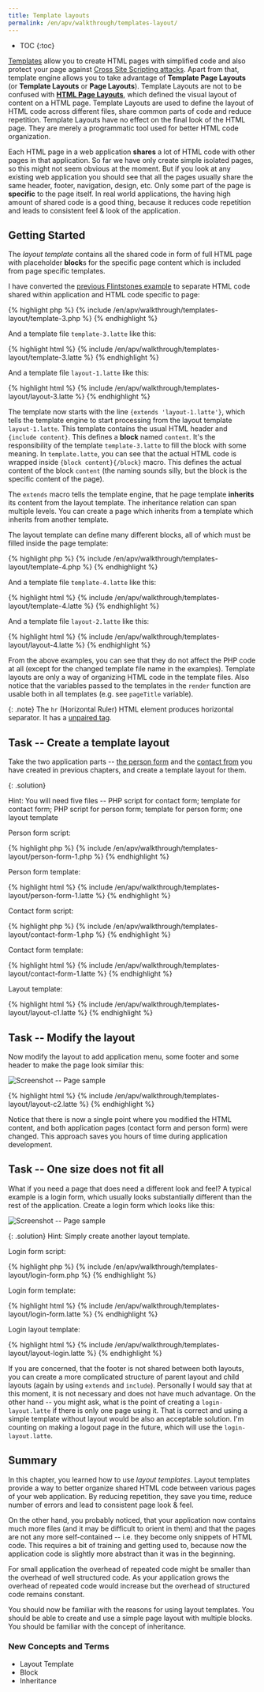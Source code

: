 ```yaml
---
title: Template layouts
permalink: /en/apv/walkthrough/templates-layout/
---
```


* TOC
{:toc}

[Templates](/en/apv/walkthrough/templates/) allow you to create HTML pages with simplified code and
also protect your page against [Cross Site Scripting attacks](todo).
Apart from that, template engine allows you to take advantage of
**Template Page Layouts** (or **Template Layouts** or **Page Layouts**).
Template Layouts are not to be confused with [**HTML Page Layouts**](todo),
which defined the visual layout of content on a HTML page.
Template Layouts are used to define the layout of HTML code across different files,
share common parts of code and reduce repetition. Template Layouts have no
effect on the final look of the HTML page. They are merely a programmatic tool used
for better HTML code organization.

Each HTML page in a web application **shares** a lot of HTML code with other pages in
that application. So far we have only create simple isolated pages, so this might
not seem obvious at the moment. But if you look at any existing web application you
should see that all the pages usually share the same header, footer, navigation,
design, etc. Only some part of the page is **specific** to the page itself.
In real world applications, the having high amount of shared code is a good thing,
because it reduces code repetition and leads to consistent feel & look of the application.

## Getting Started
The *layout template*  contains all the shared code in form of full
HTML page with placeholder **block**s for the specific page content which is
included from page specific templates.

I have converted the [previous Flintstones example](/en/apv/walkthrough/dynamic-page/array/#multidimensional-arrays) 
to separate HTML code shared within application and HTML code specific to page:

{% highlight php %}
{% include /en/apv/walkthrough/templates-layout/template-3.php %}
{% endhighlight %}

And a template file `template-3.latte` like this:

{% highlight html %}
{% include /en/apv/walkthrough/templates-layout/template-3.latte %}
{% endhighlight %}

And a template file `layout-1.latte` like this:

{% highlight html %}
{% include /en/apv/walkthrough/templates-layout/layout-3.latte %}
{% endhighlight %}

The template now starts with the line `{extends 'layout-1.latte'}`, which tells the
template engine to start processing from the layout template `layout-1.latte`. This
template contains the usual HTML header and `{include content}`. This defines
a **block** named `content`. It's the responsibility of the template `template-3.latte` to
fill the block with some meaning. In `template.latte`, you can see that the actual HTML
code is wrapped inside `{block content}{/block}` macro. This defines the actual content
of the block `content` (the naming sounds silly, but the block is the specific content of the page).

The `extends` macro tells the template engine, that he page template **inherits** its content
from the layout template. The inheritance relation can span multiple levels. You can create a
page which inherits from a template which inherits from another template.

The layout template can define many different blocks, all of which must be filled inside the
page template:

{% highlight php %}
{% include /en/apv/walkthrough/templates-layout/template-4.php %}
{% endhighlight %}

And a template file `template-4.latte` like this:

{% highlight html %}
{% include /en/apv/walkthrough/templates-layout/template-4.latte %}
{% endhighlight %}

And a template file `layout-2.latte` like this:

{% highlight html %}
{% include /en/apv/walkthrough/templates-layout/layout-4.latte %}
{% endhighlight %}

From the above examples, you can see that they do not affect the PHP code at all (except for the changed
template file name in the examples). Template layouts are only a way of organizing HTML code in the
template files. Also notice that the variables passed to the templates in the `render` function are
usable both in all templates (e.g. see `pageTitle` variable).

{: .note}
The `hr` (Horizontal Ruler) HTML element produces horizontal separator. It has a 
[unpaired tag](/en/apv/articles/html/#html-elements----tags).

## Task -- Create a template layout
Take the two application parts -- [the person form](/en/apv/walkthrough/templates/#task----person-form) 
and the [contact from](/en/apv/walkthrough/templates/#task----contact-form) you have
created in previous chapters, and create a template layout for them.

{: .solution}
<div markdown='1'>
Hint: You will need five files -- PHP script for contact form; template for contact form;
PHP script for person form; template for person form; one layout template
</div>

Person form script:

{% highlight php %}
{% include /en/apv/walkthrough/templates-layout/person-form-1.php %}
{% endhighlight %}

Person form template:

{% highlight html %}
{% include /en/apv/walkthrough/templates-layout/person-form-1.latte %}
{% endhighlight %}

Contact form script:

{% highlight php %}
{% include /en/apv/walkthrough/templates-layout/contact-form-1.php %}
{% endhighlight %}

Contact form template:

{% highlight html %}
{% include /en/apv/walkthrough/templates-layout/contact-form-1.latte %}
{% endhighlight %}

Layout template:

{% highlight html %}
{% include /en/apv/walkthrough/templates-layout/layout-c1.latte %}
{% endhighlight %}


## Task -- Modify the layout
Now modify the layout to add application menu, some footer and some header to make
the page look similar this:

![Screenshot -- Page sample](/en/apv/walkthrough/templates-layout/page-sample-1.png)

{% highlight html %}
{% include /en/apv/walkthrough/templates-layout/layout-c2.latte %}
{% endhighlight %}

Notice that there is now a single point where you modified the HTML content, and both
application pages (contact form and person form) were changed. This approach saves you
hours of time during application development.

## Task -- One size does not fit all
What if you need a page that does need a different look and feel? A typical example is
a login form, which usually looks substantially different than the rest of the application.
Create a login form which looks like this:

![Screenshot -- Page sample](/en/apv/walkthrough/templates-layout/page-sample-2.png)

{: .solution}
Hint: Simply create another layout template.

Login form script:

{% highlight php %}
{% include /en/apv/walkthrough/templates-layout/login-form.php %}
{% endhighlight %}

Login form template:

{% highlight html %}
{% include /en/apv/walkthrough/templates-layout/login-form.latte %}
{% endhighlight %}

Login layout template:

{% highlight html %}
{% include /en/apv/walkthrough/templates-layout/layout-login.latte %}
{% endhighlight %}

If you are concerned, that the footer is not shared between both layouts, you can create
a more complicated structure of parent layout and child layouts (again by using `extends` and
`include`). Personally I would say that at this moment, it is not necessary and does not have
much advantage. On the other hand -- you might ask, what is the point of creating a
`login-layout.latte` if there is only one page using it. That is correct and using a simple template
without layout would be also an acceptable solution. I'm counting on making a logout page
in the future, which will use the `login-layout.latte`.


## Summary
In this chapter, you learned how to use *layout templates*. Layout templates provide a way to
better organize shared HTML code between various pages of your web application. By reducing
repetition, they save you time, reduce number of errors and lead to consistent page look & feel.

On the other hand, you probably noticed, that your application now contains much more files
(and it may be difficult to orient in them) and that the pages are not any more self-contained
-- i.e. they become only snippets of HTML code. This requires a bit of training and getting used to,
because now the application code is slightly more abstract than it was in the beginning.

For small application the overhead of repeated code might be smaller than the overhead of well
structured code. As your application grows the overhead of repeated code would increase but
the overhead of structured code remains constant.

You should now be familiar with the reasons for using layout templates. You should be able to
create and use a simple page layout with multiple blocks. You should be familiar with the
concept of inheritance.

### New Concepts and Terms
- Layout Template
- Block
- Inheritance
